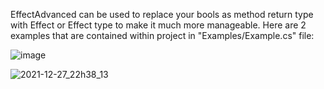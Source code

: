 EffectAdvanced can be used to replace your bools as method return type with Effect or Effect<T> type to make it much more manageable. Here are 2 examples that are contained within project in "Examples/Example.cs" file:
   
![image](https://user-images.githubusercontent.com/33403553/163037004-38581737-9f66-4603-80ec-c788c85aa8f8.png)

 ![2021-12-27_22h38_13](https://user-images.githubusercontent.com/33403553/147509747-b6e8d3b4-f438-4c4b-ad44-faea30590c67.png)
